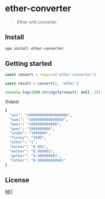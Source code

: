 # ether-converter

> Ether unit converter

## Install

```bash
npm install ether-converter
```

## Getting started

```js
const convert = require('ether-converter')

const result = convert(1, 'ether')

console.log(JSON.stringify(result, null, 2))
```

Output

```bash
{
  "wei": "1000000000000000000",
  "kwei": "1000000000000000",
  "mwei": "1000000000000",
  "gwei": "1000000000",
  "szabo": "1000000",
  "finney": "1000",
  "ether": "1",
  "kether": "0.001",
  "mether": "0.000001",
  "gether": "0.000000001",
  "tether": "0.000000000001"
}
```

## License

[MIT](LICENSE)
